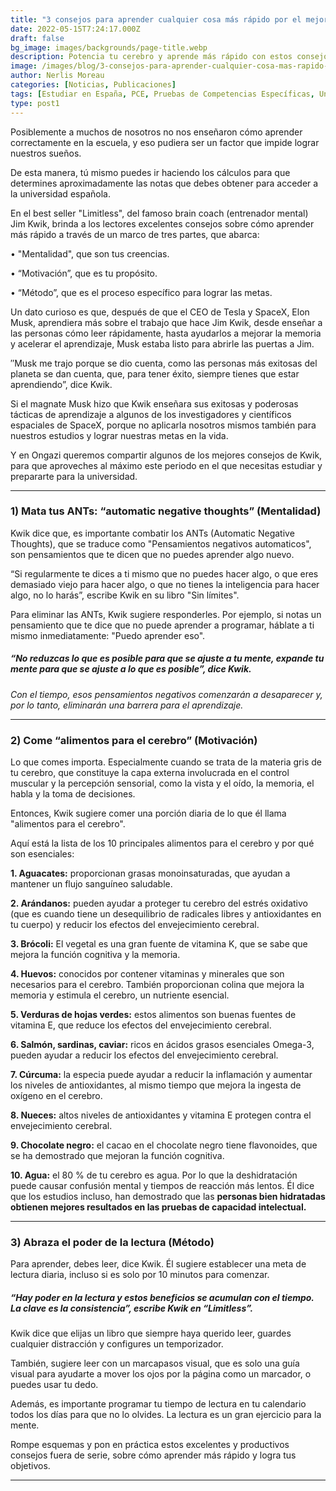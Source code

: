 ```yaml
---
title: "3 consejos para aprender cualquier cosa más rápido por el mejor brain coach, Jim Kiwk"
date: 2022-05-15T7:24:17.000Z
draft: false
bg_image: images/backgrounds/page-title.webp
description: Potencia tu cerebro y aprende más rápido con estos consejos del experto mundial en lectura rápida y rendimiento cerebral Jim Kwik.
image: /images/blog/3-consejos-para-aprender-cualquier-cosa-mas-rapido-por-el-mejor-brain-coach-Jim-Kiwk.webp
author: Nerlis Moreau
categories: [Noticias, Publicaciones]
tags: [Estudiar en España, PCE, Pruebas de Competencias Específicas, Universidad en España, Universidad Española]
type: post1
---
```


Posiblemente a muchos de nosotros no nos enseñaron cómo aprender correctamente en la escuela, y eso pudiera ser un factor que impide lograr nuestros sueños. 

De esta manera, tú mismo puedes ir haciendo los cálculos para que determines aproximadamente las notas que debes obtener para acceder a la universidad española.  

En el best seller "Limitless", del famoso brain coach (entrenador mental) Jim Kwik, brinda a los lectores excelentes consejos sobre cómo aprender más rápido a través de un marco de tres partes, que abarca:

•	"Mentalidad", que son tus creencias.

•	“Motivación”, que es tu propósito.

•	“Método”, que es el proceso específico para lograr las metas.

Un dato curioso es que, después de que el CEO de Tesla y SpaceX, Elon Musk, aprendiera más sobre el trabajo que hace Jim Kwik, desde enseñar a las personas cómo leer rápidamente, hasta ayudarlos a mejorar la memoria y acelerar el aprendizaje, Musk estaba listo para abrirle las puertas a Jim.

″Musk me trajo porque se dio cuenta, como las personas más exitosas del planeta se dan cuenta, que, para tener éxito, siempre tienes que estar aprendiendo”, dice Kwik.

Si el magnate Musk hizo que Kwik enseñara sus exitosas y poderosas tácticas de aprendizaje a algunos de los investigadores y científicos espaciales de SpaceX, porque no aplicarla nosotros mismos también para nuestros estudios y lograr nuestras metas en la vida.

Y en Ongazi queremos compartir algunos de los mejores consejos de Kwik, para que aproveches al máximo este periodo en el que necesitas estudiar y prepararte para la universidad.

---

### 1) Mata tus ANTs: “automatic negative thoughts” (Mentalidad)

Kwik dice que, es importante combatir los ANTs (Automatic Negative Thoughts), que se traduce como "Pensamientos negativos automaticos", son pensamientos que te dicen que no puedes aprender algo nuevo.

“Si regularmente te dices a ti mismo que no puedes hacer algo, o que eres demasiado viejo para hacer algo, o que no tienes la inteligencia para hacer algo, no lo harás”, escribe Kwik en su libro "Sin límites".

Para eliminar las ANTs, Kwik sugiere responderles. Por ejemplo, si notas un pensamiento que te dice que no puede aprender a programar, háblate a ti mismo inmediatamente: "Puedo aprender eso".

##### “No reduzcas lo que es posible para que se ajuste a tu mente, expande tu mente para que se ajuste a lo que es posible”, dice Kwik.


*Con el tiempo, esos pensamientos negativos comenzarán a desaparecer y, por lo tanto, eliminarán una barrera para el aprendizaje.*

---

### 2) Come “alimentos para el cerebro” (Motivación)

Lo que comes importa. Especialmente cuando se trata de la materia gris de tu cerebro, que constituye la capa externa involucrada en el control muscular y la percepción sensorial, como la vista y el oído, la memoria, el habla y la toma de decisiones.

Entonces, Kwik sugiere comer una porción diaria de lo que él llama "alimentos para el cerebro". 

Aquí está la lista de los 10 principales alimentos para el cerebro y por qué son esenciales:

**1. Aguacates:** proporcionan grasas monoinsaturadas, que ayudan a mantener un flujo sanguíneo saludable.

**2. Arándanos:** pueden ayudar a proteger tu cerebro del estrés oxidativo (que es cuando tiene un desequilibrio de radicales libres y antioxidantes en tu cuerpo) y reducir los efectos del envejecimiento cerebral.

**3. Brócoli:** El vegetal es una gran fuente de vitamina K, que se sabe que mejora la función cognitiva y la memoria.

**4. Huevos:** conocidos por contener vitaminas y minerales que son necesarios para el cerebro. También proporcionan colina que mejora la memoria y estimula el cerebro, un nutriente esencial.

**5. Verduras de hojas verdes:** estos alimentos son buenas fuentes de vitamina E, que reduce los efectos del envejecimiento cerebral.

**6. Salmón, sardinas, caviar:** ricos en ácidos grasos esenciales Omega-3, pueden ayudar a reducir los efectos del envejecimiento cerebral.

**7. Cúrcuma:** la especia puede ayudar a reducir la inflamación y aumentar los niveles de antioxidantes, al mismo tiempo que mejora la ingesta de oxígeno en el cerebro.

**8. Nueces:** altos niveles de antioxidantes y vitamina E protegen contra el envejecimiento cerebral.

**9. Chocolate negro:** el cacao en el chocolate negro tiene flavonoides, que se ha demostrado que mejoran la función cognitiva.

**10. Agua:** el 80 % de tu cerebro es agua. Por lo que la deshidratación puede causar confusión mental y tiempos de reacción más lentos. Él dice que los estudios incluso, han demostrado que las **personas bien hidratadas obtienen mejores resultados en las pruebas de capacidad intelectual.**

---

### 3) Abraza el poder de la lectura (Método)

Para aprender, debes leer, dice Kwik. Él sugiere establecer una meta de lectura diaria, incluso si es solo por 10 minutos para comenzar.

##### “Hay poder en la lectura y estos beneficios se acumulan con el tiempo. La clave es la consistencia”, escribe Kwik en “Limitless”.

Kwik dice que elijas un libro que siempre haya querido leer, guardes cualquier distracción y configures un temporizador.

También, sugiere leer con un marcapasos visual, que es solo una guía visual para ayudarte a mover los ojos por la página como un marcador, o puedes usar tu dedo.

Además, es importante programar tu tiempo de lectura en tu calendario todos los días para que no lo olvides. La lectura es un gran ejercicio para la mente. 

Rompe esquemas y pon en práctica estos excelentes y productivos consejos fuera de serie, sobre cómo aprender más rápido y logra tus objetivos.

---